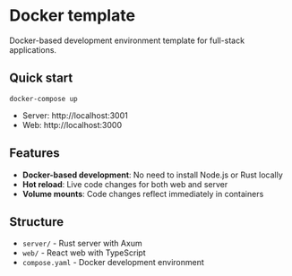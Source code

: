 # Docker template

Docker-based development environment template for full-stack applications.

## Quick start

```shell
docker-compose up
```

- Server: http://localhost:3001
- Web: http://localhost:3000

## Features

- **Docker-based development**: No need to install Node.js or Rust locally
- **Hot reload**: Live code changes for both web and server
- **Volume mounts**: Code changes reflect immediately in containers

## Structure

- `server/` - Rust server with Axum
- `web/` - React web with TypeScript
- `compose.yaml` - Docker development environment
